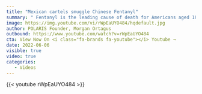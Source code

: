 ```yaml
---
title: "Mexican cartels smuggle Chinese Fentanyl"
summary: " Fentanyl is the leading cause of death for Americans aged 18-45. It ruins lives, breaks apart families, and destroys communities. It is hell.  The Chinese Communist Party looks the other way as their own companies fuel cartels with deadly chemicals. Cartels smuggle this poison across our southern border with ease. "
image: https://img.youtube.com/vi/rWpEaUYO484/hqdefault.jpg
author: POLARIS Founder, Morgan Ortagus
outbound: https://www.youtube.com/watch?v=rWpEaUYO484
cta: View Now On <i class="fa-brands fa-youtube"></i> Youtube →
date: 2022-06-06
visible: true
video: true
categories:
   - Videos
---
```


{{< youtube rWpEaUYO484 >}}